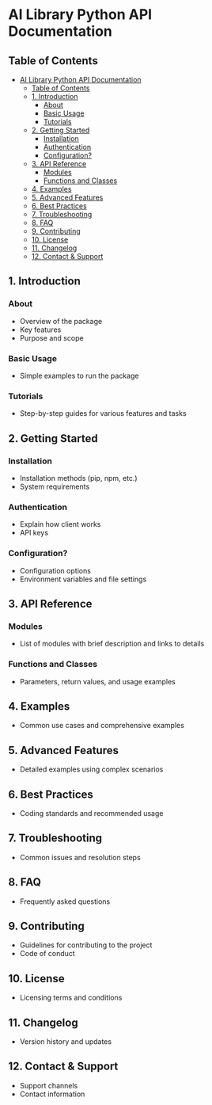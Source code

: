 # AI Library Python API Documentation

## Table of Contents
- [AI Library Python API Documentation](#ai-library-python-api-documentation)
  - [Table of Contents](#table-of-contents)
  - [1. Introduction](#1-introduction)
    - [About](#about)
    - [Basic Usage](#basic-usage)
    - [Tutorials](#tutorials)
  - [2. Getting Started](#2-getting-started)
    - [Installation](#installation)
    - [Authentication](#authentication)
    - [Configuration?](#configuration)
  - [3. API Reference](#3-api-reference)
    - [Modules](#modules)
    - [Functions and Classes](#functions-and-classes)
  - [4. Examples](#4-examples)
  - [5. Advanced Features](#5-advanced-features)
  - [6. Best Practices](#6-best-practices)
  - [7. Troubleshooting](#7-troubleshooting)
  - [8. FAQ](#8-faq)
  - [9. Contributing](#9-contributing)
  - [10. License](#10-license)
  - [11. Changelog](#11-changelog)
  - [12. Contact \& Support](#12-contact--support)

## 1. Introduction
### About
- Overview of the package
- Key features
- Purpose and scope
### Basic Usage
- Simple examples to run the package
### Tutorials
- Step-by-step guides for various features and tasks


## 2. Getting Started
### Installation
- Installation methods (pip, npm, etc.)
- System requirements
### Authentication
- Explain how client works
- API keys
### Configuration?
- Configuration options
- Environment variables and file settings


## 3. API Reference
### Modules
- List of modules with brief description and links to details
### Functions and Classes
- Parameters, return values, and usage examples


## 4. Examples
- Common use cases and comprehensive examples


## 5. Advanced Features
- Detailed examples using complex scenarios


## 6. Best Practices
- Coding standards and recommended usage


## 7. Troubleshooting
- Common issues and resolution steps


## 8. FAQ
- Frequently asked questions


## 9. Contributing
- Guidelines for contributing to the project
- Code of conduct


## 10. License
- Licensing terms and conditions


## 11. Changelog
- Version history and updates


## 12. Contact & Support
- Support channels
- Contact information
